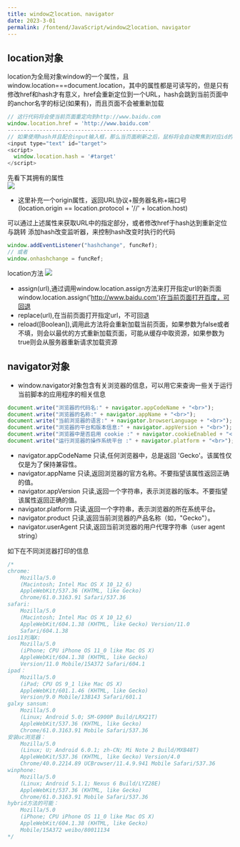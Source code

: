 ```yaml
---
title: window之location、navigator  
date: 2023-3-01
permalink: /fontend/JavaScript/window之location、navigator
---
```


## location对象

location为全局对象window的一个属性，且window.location===document.location，其中的属性都是可读写的，但是只有修改href和hash才有意义，href会重新定位到一个URL，hash会跳到当前页面中的anchor名字的标记(如果有)，而且页面不会被重新加载
```js
// 这行代码将会使当前页面重定向到http://www.baidu.com
window.location.href = 'http://www.baidu.com'
----------------------------------------------
// 如果使用hash并且配合input输入框，那么当页面刷新之后，鼠标将会自动聚焦到对应id的input输入框，
<input type="text" id="target">
<script>
  window.location.hash = '#target'
</script>
```
先看下其拥有的属性  
![](http://file.cqcdq.top/HEEASmhvywa7nJOnd0MHmwNUQo67Kl7j/loc%E5%B1%9E%E6%80%A7.png)  
- 这里补充一个origin属性，返回URL协议+服务器名称+端口号 (location.origin == location.protocol + '//' + location.host)

可以通过上述属性来获取URL中的指定部分，或者修改href于hash达到重新定位与跳转
添加hash改变监听器，来控制hash改变时执行的代码
```js
window.addEventListener("hashchange", funcRef);
// 或者
window.onhashchange = funcRef;
```
location方法
![](http://file.cqcdq.top/hBjtWC7ynaoEqBe2s4pBh4aEHRLUyL2P/loc%E6%96%B9%E6%B3%95.png)

- assign(url),通过调用window.location.assign方法来打开指定url的新页面window.location.assign('http://www.baidu.com')在当前页面打开百度，可回退
- replace(url),在当前页面打开指定url，不可回退
- reload([Boolean]),调用此方法将会重新加载当前页面，如果参数为false或者不填，则会以最优的方式重新加载页面，可能从缓存中取资源，如果参数为true则会从服务器重新请求加载资源

## navigator对象

- window.navigator对象包含有关浏览器的信息，可以用它来查询一些关于运行当前脚本的应用程序的相关信息
```js
document.write("浏览器的代码名:" + navigator.appCodeName + "<br>");
document.write("浏览器的名称:" + navigator.appName + "<br>");
document.write("当前浏览器的语言:" + navigator.browserLanguage + "<br>");
document.write("浏览器的平台和版本信息:" + navigator.appVersion + "<br>");
document.write("浏览器中是否启用 cookie :" + navigator.cookieEnabled + "<br>");
document.write("运行浏览器的操作系统平台 :" + navigator.platform + "<br>");
```

- navigator.appCodeName 只读,任何浏览器中，总是返回 'Gecko'。该属性仅仅是为了保持兼容性。
- navigator.appName 只读,返回浏览器的官方名称。不要指望该属性返回正确的值。
- navigator.appVersion 只读,返回一个字符串，表示浏览器的版本。不要指望该属性返回正确的值。
- navigator.platform 只读,返回一个字符串，表示浏览器的所在系统平台。
- navigator.product 只读,返回当前浏览器的产品名称（如，"Gecko"）。
- navigator.userAgent 只读,返回当前浏览器的用户代理字符串（user agent string）

如下在不同浏览器打印的信息
```js
/*
chrome:
    Mozilla/5.0
    (Macintosh; Intel Mac OS X 10_12_6)
    AppleWebKit/537.36 (KHTML, like Gecko)
    Chrome/61.0.3163.91 Safari/537.36
safari:
    Mozilla/5.0
    (Macintosh; Intel Mac OS X 10_12_6)
    AppleWebKit/604.1.38 (KHTML, like Gecko) Version/11.0
    Safari/604.1.38
ios11刘海X:
    Mozilla/5.0
    (iPhone; CPU iPhone OS 11_0 like Mac OS X)
    AppleWebKit/604.1.38 (KHTML, like Gecko)
    Version/11.0 Mobile/15A372 Safari/604.1
ipad：
    Mozilla/5.0
    (iPad; CPU OS 9_1 like Mac OS X)
    AppleWebKit/601.1.46 (KHTML, like Gecko)
    Version/9.0 Mobile/13B143 Safari/601.1
galxy sansum:
    Mozilla/5.0
    (Linux; Android 5.0; SM-G900P Build/LRX21T)
    AppleWebKit/537.36 (KHTML, like Gecko)
    Chrome/61.0.3163.91 Mobile Safari/537.36
安装uc浏览器：
    Mozilla/5.0
    (Linux; U; Android 6.0.1; zh-CN; Mi Note 2 Build/MXB48T)
    AppleWebKit/537.36 (KHTML, like Gecko) Version/4.0
    Chrome/40.0.2214.89 UCBrowser/11.4.9.941 Mobile Safari/537.36
winphone:
    Mozilla/5.0
    (Linux; Android 5.1.1; Nexus 6 Build/LYZ28E)
    AppleWebKit/537.36 (KHTML, like Gecko) 
    Chrome/61.0.3163.91 Mobile Safari/537.36
hybrid方法的可能：
    Mozilla/5.0
    (iPhone; CPU iPhone OS 11_0 like Mac OS X)
    AppleWebKit/604.1.38 (KHTML, like Gecko)
    Mobile/15A372 weibo/80011134
*/
```
